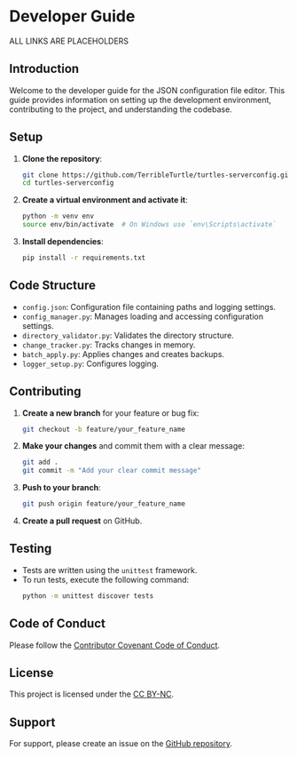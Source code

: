 # Developer Guide

ALL LINKS ARE PLACEHOLDERS

## Introduction

Welcome to the developer guide for the JSON configuration file editor. This guide provides information on setting up the development environment, contributing to the project, and understanding the codebase.

## Setup

1. **Clone the repository**:
    ```sh
    git clone https://github.com/TerribleTurtle/turtles-serverconfig.git
    cd turtles-serverconfig
    ```

2. **Create a virtual environment and activate it**:
    ```sh
    python -m venv env
    source env/bin/activate  # On Windows use `env\Scripts\activate`
    ```

3. **Install dependencies**:
    ```sh
    pip install -r requirements.txt
    ```

## Code Structure

- `config.json`: Configuration file containing paths and logging settings.
- `config_manager.py`: Manages loading and accessing configuration settings.
- `directory_validator.py`: Validates the directory structure.
- `change_tracker.py`: Tracks changes in memory.
- `batch_apply.py`: Applies changes and creates backups.
- `logger_setup.py`: Configures logging.

## Contributing

1. **Create a new branch** for your feature or bug fix:
    ```sh
    git checkout -b feature/your_feature_name
    ```

2. **Make your changes** and commit them with a clear message:
    ```sh
    git add .
    git commit -m "Add your clear commit message"
    ```

3. **Push to your branch**:
    ```sh
    git push origin feature/your_feature_name
    ```

4. **Create a pull request** on GitHub.

## Testing

- Tests are written using the `unittest` framework.
- To run tests, execute the following command:
    ```sh
    python -m unittest discover tests
    ```

## Code of Conduct

Please follow the [Contributor Covenant Code of Conduct](https://www.contributor-covenant.org/version/2/0/code_of_conduct/).

## License

This project is licensed under the [CC BY-NC](LICENSE).

## Support

For support, please create an issue on the [GitHub repository](https://github.com/TerribleTurtle/turtles-serverconfig/issues).
